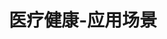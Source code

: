 ---
{
    layout: Layout,
    isHealth: true,
    title: 医疗健康-应用场景,
    appTitleContent: {
        title: 区块链电子处方流转,
        subTitle: 隐私保护、数据共享、可信流转、穿透式监管
    },
    sceneStatusContent: {
        title: 场景现状及痛点,
        choose: 2,
        sceneStatusList: [
            {
                text: 医疗机构相互孤立，信息不对称,
                description: 受医疗机制、单位级别和地域等因素的影响，目前我国的医疗机构之间相互孤立，病人健康数据无法同步；由于数据化程度低，各医院之间也存在着明显的信息不对称现象。
            },
            {
                text: 数据标准不统一，共享难度较大,
                description: 从技术角度来讲，目前各医院及医疗机构之间的信息系统来自于不同的供应商建设，数据字段、数据格式、数据接口的差异造成各信息系统之间数据互通共享困难。
            },
            {
                text: 电子健康记录体系不健全,
                description: 缺乏统一的电子健康记录体系，使得患者病历数据错乱、跨区跨院就诊流程繁琐、诊断结果不互认互信，最终导致看病难，就医流程长，线下医疗服务压力大，社会医疗负担重。
            },
            {
                text: 患者隐私数据安全性低,
                description: 患者在进行多家医疗机构就诊时，需要提供全部的信息资料，存在个人隐私信息泄露、病历数据泄露等风险。
            },
            {
                text: 信息不透明，易篡改,
                description: 从患者就诊、医生开具处方到药房购药，全流程信息不透明，且处方数据易篡改，难以保证患者知情权。药房供药价格不透明，且可选择性少，导致患者就医成本高、效率低。
            },
            {
                text: 权威机构监管困难,
                description: 第三方权威机构缺少有力抓手，在处方信息、处方流转、药品溯源及购药用药层面无法进行数据统一和主动监管，出现问题无法第一时间确定问题节点，导致监管方监管困难，社会公信力降低。
            },
        ]
    },
    plansContent: {
        plansTitle: 方案简介,
        plansIntro: [
            {
                intro: 利用区块链的全流程可追溯、防篡改、多方安全计算和数据隐私保护等技术特性，保证个人健康隐私数据可以安全可信共享及流转，实现由个人、医生、医疗机构、药房、配送单位、支付方、保险理赔机构以及政府监管部门组成的多方协作联盟中，个人健康数据可跨机构流转、使用、追踪和审计，公共卫生事件可实时监测预警，从而使区块链赋能医疗产业全链路，保卫民众健康，降低民众医疗负担，提升医疗服务质量与效率。
            },
        ],
        productTitle: 方案优势,
        advantageList: [
            {
                iconName: huanzhebianjie.png,
                advantageText: 患者少跑腿、处方取药/物流配送更方便,
                description: 患者可以在线问诊、复诊，医生通过处方流转平台在线开具电子处方并上链存证，通过链上处方，患者可以在医院药房和民间药房自由选购所需药品，并且可以就近取药或快递邮寄，方便快捷
            },
            {
                iconName: duijieyewu.png,
                advantageText: 无缝对接各方业务系统，提升协作效率,
                description: 各业务协作方不需要自己开发区块链，通过边界智能底层链功能 iService 服务与已有业务系统对接，便可轻松与链上数据进行交互，降低区块链使用成本，提升各方协作效率
            },
            {
                iconName: shujugudao.png,
                advantageText: 打破信息孤岛，实现互通共享,
                description: 打通医院/互联网医院、药店、药房、保险机构、主管部门、监管方等各个平台系统，实现医疗机构处方信息、处方流转信息、医保结算信息和药品零售消费信息的互联互通、实时共享
            },
            {
                iconName: yinsibaohu.png,
                advantageText: 保护用户隐私及数据安全,
                description: 基于数字身份技术签发认证用户身份，医院/医生、药店/药师、物流/派送员根据角色只能看到自己业务需要的最小信息单元；同时，平台采用多重加密算法，支持完全公开和授权访问的权限控制策略，对用户公示敏感数据进行脱敏处理，全方位保护用户隐私和数据安全
            },
            {
                iconName: xinxitouming.png,
                advantageText: 多方共建共治，信息公开透明,
                description: 多方参与共同管理，药店、医院可以部署区块链节点，共同进行链上信息治理，数据去中心化存储，无法伪造。供药价格公开，库存信息透明，并在开放的公平竞争环境下，根据患者所在位置、个人对药房的偏好及价格敏感性等因素实现自主购药，从而真正通过市场化的竞争来让广大患者获得真实受益
            },
            {
                iconName: jianguanshenji.png,
                advantageText: 为监管机构提供穿透式监管,
                description: 通过区块链技术，监管机构可以直接部署区块链节点或者参与链上数据监控，对链上电子处方流转数据进行实时监管；无需等待平台方或者医疗机构上报数据，监管手段更加直接有效
            },
        ]
    },
    processContent: {
        title: 方案架构,
        src: https://irita.bianjie.ai/home/chanpinjiagou_image.png,
    },
}
---